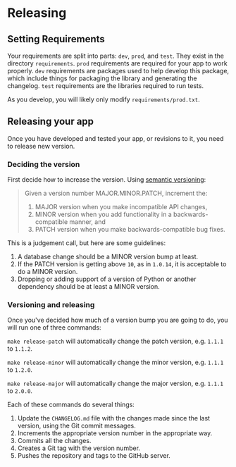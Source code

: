 # Releasing

## Setting Requirements

Your requirements are split into parts: `dev`, `prod`, and `test`. They exist in the directory `requirements`. `prod` requirements are required for your app to work properly. `dev` requirements are packages used to help develop this package, which include things for packaging the library and generating the changelog. `test` requirements are the libraries required to run tests.

As you develop, you will likely only modify `requirements/prod.txt`.


## Releasing your app

Once you have developed and tested your app, or revisions to it, you need to release new version.

### Deciding the version

First decide how to increase the version. Using [semantic versioning](https://semver.org/):

> Given a version number MAJOR.MINOR.PATCH, increment the:
>
> 1. MAJOR version when you make incompatible API changes,
> 2. MINOR version when you add functionality in a backwards-compatible manner, and
> 3. PATCH version when you make backwards-compatible bug fixes.

This is a judgement call, but here are some guidelines:

1. A database change should be a MINOR version bump at least.
2. If the PATCH version is getting above `10`, as in `1.0.14`, it is acceptable to do a MINOR version.
3. Dropping or adding support of a version of Python or another dependency should be at least a MINOR version.


### Versioning and releasing


Once you've decided how much of a version bump you are going to do, you will run one of three commands:

`make release-patch` will automatically change the patch version, e.g. `1.1.1` to `1.1.2`.

`make release-minor` will automatically change the minor version, e.g. `1.1.1` to `1.2.0`.

`make release-major` will automatically change the major version, e.g. `1.1.1` to `2.0.0`.

Each of these commands do several things:

1. Update the `CHANGELOG.md` file with the changes made since the last version, using the Git commit messages.
2. Increments the appropriate version number in the appropriate way.
3. Commits all the changes.
4. Creates a Git tag with the version number.
5. Pushes the repository and tags to the GitHub server.
